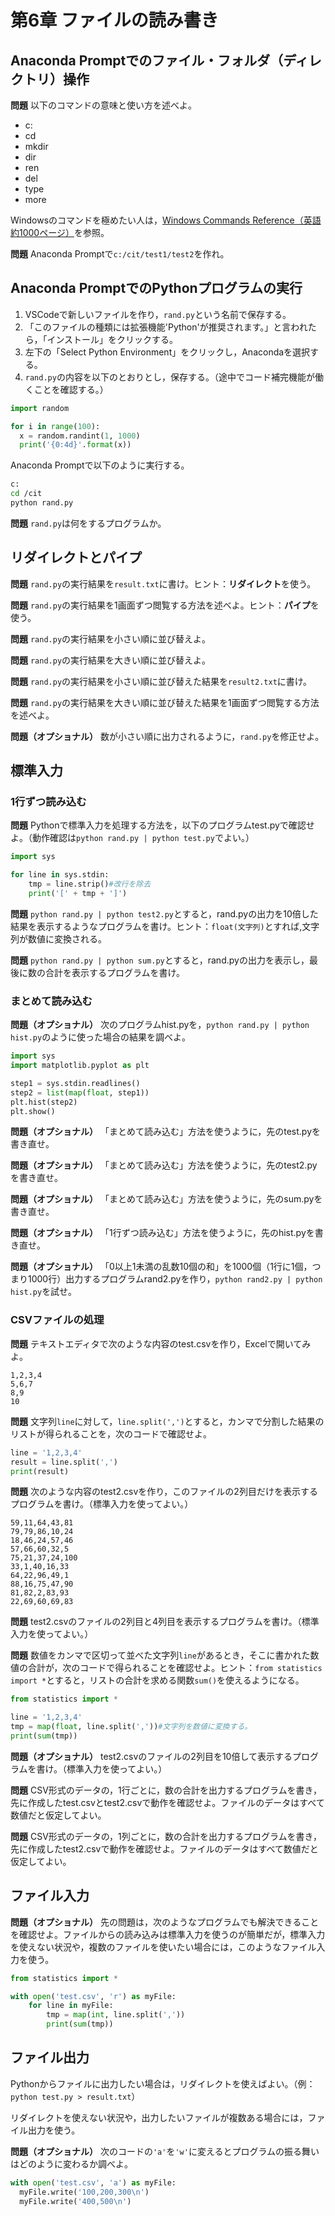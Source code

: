 # 第6章 ファイルの読み書き

## Anaconda Promptでのファイル・フォルダ（ディレクトリ）操作

**問題** 以下のコマンドの意味と使い方を述べよ。

* c:
* cd
* mkdir
* dir
* ren
* del
* type
* more

Windowsのコマンドを極めたい人は，[Windows Commands Reference（英語約1000ページ）](https://www.microsoft.com/en-us/download/details.aspx?id=56846)を参照。

**問題** Anaconda Promptで`c:/cit/test1/test2`を作れ。

## Anaconda PromptでのPythonプログラムの実行

1. VSCodeで新しいファイルを作り，`rand.py`という名前で保存する。
1. 「このファイルの種類には拡張機能'Python'が推奨されます。」と言われたら，「インストール」をクリックする。
1. 左下の「Select Python Environment」をクリックし，Anacondaを選択する。
1. `rand.py`の内容を以下のとおりとし，保存する。（途中でコード補完機能が働くことを確認する。）

```python
import random

for i in range(100):
  x = random.randint(1, 1000)
  print('{0:4d}'.format(x))
```
Anaconda Promptで以下のように実行する。

```bash
c:
cd /cit
python rand.py
```

**問題** `rand.py`は何をするプログラムか。

## リダイレクトとパイプ

**問題** `rand.py`の実行結果を`result.txt`に書け。ヒント：**リダイレクト**を使う。

**問題** `rand.py`の実行結果を1画面ずつ閲覧する方法を述べよ。ヒント：**パイプ**を使う。

**問題** `rand.py`の実行結果を小さい順に並び替えよ。

**問題** `rand.py`の実行結果を大きい順に並び替えよ。

**問題** `rand.py`の実行結果を小さい順に並び替えた結果を`result2.txt`に書け。

**問題** `rand.py`の実行結果を大きい順に並び替えた結果を1画面ずつ閲覧する方法を述べよ。

**問題（オプショナル）** 数が小さい順に出力されるように，`rand.py`を修正せよ。

## 標準入力

### 1行ずつ読み込む

**問題** Pythonで標準入力を処理する方法を，以下のプログラムtest.pyで確認せよ。（動作確認は`python rand.py | python test.py`でよい。）

```python
import sys

for line in sys.stdin:
    tmp = line.strip()#改行を除去
    print('[' + tmp + ']')
```

**問題** `python rand.py | python test2.py`とすると，rand.pyの出力を10倍した結果を表示するようなプログラムを書け。ヒント：`float(文字列)`とすれば,文字列が数値に変換される。

**問題** `python rand.py | python sum.py`とすると，rand.pyの出力を表示し，最後に数の合計を表示するプログラムを書け。

### まとめて読み込む

**問題（オプショナル）** 次のプログラムhist.pyを，`python rand.py | python hist.py`のように使った場合の結果を調べよ。

```python
import sys
import matplotlib.pyplot as plt

step1 = sys.stdin.readlines()
step2 = list(map(float, step1))
plt.hist(step2)
plt.show()
```

**問題（オプショナル）** 「まとめて読み込む」方法を使うように，先のtest.pyを書き直せ。

**問題（オプショナル）** 「まとめて読み込む」方法を使うように，先のtest2.pyを書き直せ。

**問題（オプショナル）** 「まとめて読み込む」方法を使うように，先のsum.pyを書き直せ。

**問題（オプショナル）** 「1行ずつ読み込む」方法を使うように，先のhist.pyを書き直せ。

**問題（オプショナル）** 「0以上1未満の乱数10個の和」を1000個（1行に1個，つまり1000行）出力するプログラムrand2.pyを作り，`python rand2.py | python hist.py`を試せ。

### CSVファイルの処理

**問題** テキストエディタで次のような内容のtest.csvを作り，Excelで開いてみよ。

```
1,2,3,4
5,6,7
8,9
10
```

**問題** 文字列`line`に対して，`line.split(',')`とすると，カンマで分割した結果のリストが得られることを，次のコードで確認せよ。

```python
line = '1,2,3,4'
result = line.split(',')
print(result)
```

**問題** 次のような内容のtest2.csvを作り，このファイルの2列目だけを表示するプログラムを書け。（標準入力を使ってよい。）

```
59,11,64,43,81
79,79,86,10,24
18,46,24,57,46
57,66,60,32,5
75,21,37,24,100
33,1,40,16,33
64,22,96,49,1
88,16,75,47,90
81,82,2,83,93
22,69,60,69,83
```

**問題** test2.csvのファイルの2列目と4列目を表示するプログラムを書け。（標準入力を使ってよい。）

**問題** 数値をカンマで区切って並べた文字列`line`があるとき，そこに書かれた数値の合計が，次のコードで得られることを確認せよ。ヒント：`from statistics import *`とすると，リストの合計を求める関数`sum()`を使えるようになる。

```python
from statistics import *

line = '1,2,3,4'
tmp = map(float, line.split(','))#文字列を数値に変換する。
print(sum(tmp))
```

**問題（オプショナル）** test2.csvのファイルの2列目を10倍して表示するプログラムを書け。（標準入力を使ってよい。）

**問題** CSV形式のデータの，1行ごとに，数の合計を出力するプログラムを書き，先に作成したtest.csvとtest2.csvで動作を確認せよ。ファイルのデータはすべて数値だと仮定してよい。

**問題** CSV形式のデータの，1列ごとに，数の合計を出力するプログラムを書き，先に作成したtest2.csvで動作を確認せよ。ファイルのデータはすべて数値だと仮定してよい。

## ファイル入力

**問題（オプショナル）** 先の問題は，次のようなプログラムでも解決できることを確認せよ。ファイルからの読み込みは標準入力を使うのが簡単だが，標準入力を使えない状況や，複数のファイルを使いたい場合には，このようなファイル入力を使う。

```python
from statistics import *

with open('test.csv', 'r') as myFile:
    for line in myFile:
        tmp = map(int, line.split(','))
        print(sum(tmp))
```

## ファイル出力

Pythonからファイルに出力したい場合は，リダイレクトを使えばよい。（例：`python test.py > result.txt`）

リダイレクトを使えない状況や，出力したいファイルが複数ある場合には，ファイル出力を使う。

**問題（オプショナル）** 次のコードの`'a'`を`'w'`に変えるとプログラムの振る舞いはどのように変わるか調べよ。

```python
with open('test.csv', 'a') as myFile:
  myFile.write('100,200,300\n')
  myFile.write('400,500\n')
```
